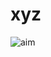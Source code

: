 # xyz
![aim](https://user-images.githubusercontent.com/45435736/64864270-6b1f2e00-d63f-11e9-8f4b-9c1c0bb344ae.jpg)
